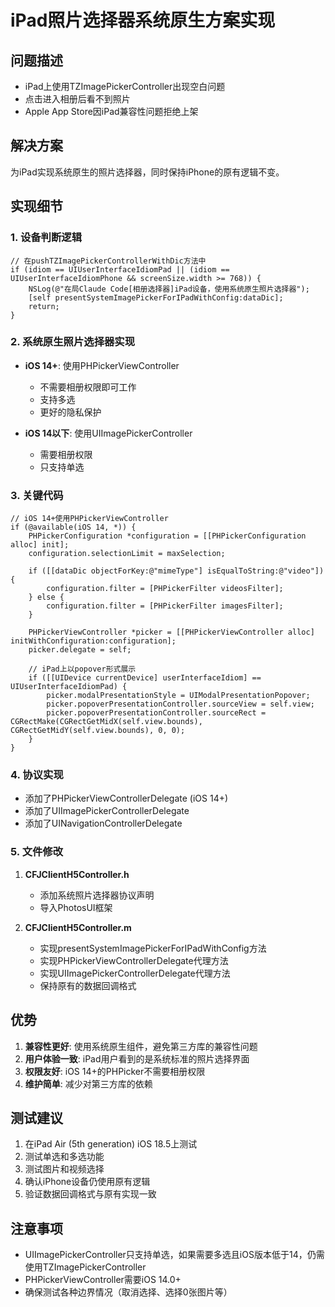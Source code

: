 # iPad照片选择器系统原生方案实现

## 问题描述
- iPad上使用TZImagePickerController出现空白问题
- 点击进入相册后看不到照片
- Apple App Store因iPad兼容性问题拒绝上架

## 解决方案
为iPad实现系统原生的照片选择器，同时保持iPhone的原有逻辑不变。

## 实现细节

### 1. 设备判断逻辑
```objc
// 在pushTZImagePickerControllerWithDic方法中
if (idiom == UIUserInterfaceIdiomPad || (idiom == UIUserInterfaceIdiomPhone && screenSize.width >= 768)) {
    NSLog(@"在局Claude Code[相册选择器]iPad设备，使用系统原生照片选择器");
    [self presentSystemImagePickerForIPadWithConfig:dataDic];
    return;
}
```

### 2. 系统原生照片选择器实现
- **iOS 14+**: 使用PHPickerViewController
  - 不需要相册权限即可工作
  - 支持多选
  - 更好的隐私保护
  
- **iOS 14以下**: 使用UIImagePickerController
  - 需要相册权限
  - 只支持单选

### 3. 关键代码
```objc
// iOS 14+使用PHPickerViewController
if (@available(iOS 14, *)) {
    PHPickerConfiguration *configuration = [[PHPickerConfiguration alloc] init];
    configuration.selectionLimit = maxSelection;
    
    if ([[dataDic objectForKey:@"mimeType"] isEqualToString:@"video"]) {
        configuration.filter = [PHPickerFilter videosFilter];
    } else {
        configuration.filter = [PHPickerFilter imagesFilter];
    }
    
    PHPickerViewController *picker = [[PHPickerViewController alloc] initWithConfiguration:configuration];
    picker.delegate = self;
    
    // iPad上以popover形式展示
    if ([[UIDevice currentDevice] userInterfaceIdiom] == UIUserInterfaceIdiomPad) {
        picker.modalPresentationStyle = UIModalPresentationPopover;
        picker.popoverPresentationController.sourceView = self.view;
        picker.popoverPresentationController.sourceRect = CGRectMake(CGRectGetMidX(self.view.bounds), CGRectGetMidY(self.view.bounds), 0, 0);
    }
}
```

### 4. 协议实现
- 添加了PHPickerViewControllerDelegate (iOS 14+)
- 添加了UIImagePickerControllerDelegate
- 添加了UINavigationControllerDelegate

### 5. 文件修改
1. **CFJClientH5Controller.h**
   - 添加系统照片选择器协议声明
   - 导入PhotosUI框架

2. **CFJClientH5Controller.m**
   - 实现presentSystemImagePickerForIPadWithConfig方法
   - 实现PHPickerViewControllerDelegate代理方法
   - 实现UIImagePickerControllerDelegate代理方法
   - 保持原有的数据回调格式

## 优势
1. **兼容性更好**: 使用系统原生组件，避免第三方库的兼容性问题
2. **用户体验一致**: iPad用户看到的是系统标准的照片选择界面
3. **权限友好**: iOS 14+的PHPicker不需要相册权限
4. **维护简单**: 减少对第三方库的依赖

## 测试建议
1. 在iPad Air (5th generation) iOS 18.5上测试
2. 测试单选和多选功能
3. 测试图片和视频选择
4. 确认iPhone设备仍使用原有逻辑
5. 验证数据回调格式与原有实现一致

## 注意事项
- UIImagePickerController只支持单选，如果需要多选且iOS版本低于14，仍需使用TZImagePickerController
- PHPickerViewController需要iOS 14.0+
- 确保测试各种边界情况（取消选择、选择0张图片等）
